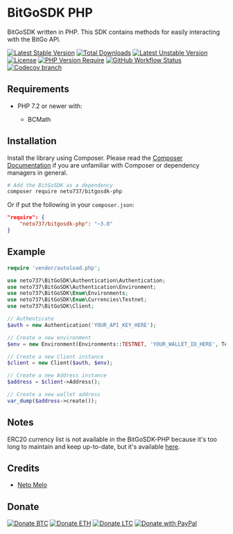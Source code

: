 
# BitGoSDK PHP

BitGoSDK written in PHP. This SDK contains methods for easily interacting with the BitGo API.

[![Latest Stable Version](https://poser.pugx.org/neto737/bitgosdk-php/version?style=for-the-badge)](https://packagist.org/packages/neto737/bitgosdk-php)
[![Total Downloads](https://poser.pugx.org/neto737/bitgosdk-php/downloads?style=for-the-badge)](https://packagist.org/packages/neto737/bitgosdk-php)
[![Latest Unstable Version](https://poser.pugx.org/neto737/bitgosdk-php/v/unstable?style=for-the-badge)](//packagist.org/packages/neto737/bitgosdk-php)
[![License](https://poser.pugx.org/neto737/bitgosdk-php/license?style=for-the-badge)](https://packagist.org/packages/neto737/bitgosdk-php)
[![PHP Version Require](https://poser.pugx.org/neto737/bitgosdk-php/require/php?style=for-the-badge)](https://packagist.org/packages/neto737/bitgosdk-php)
[![GitHub Workflow Status](https://img.shields.io/github/workflow/status/neto737/BitGoSDK-PHP/PHP%20Composer?logo=github&style=for-the-badge)](https://github.com/neto737/BitGoSDK-PHP)
[![Codecov branch](https://img.shields.io/codecov/c/gh/neto737/BitGoSDK-PHP/v3?logo=codecov&style=for-the-badge&token=38KPL9BX5F)](https://app.codecov.io/gh/neto737/BitGoSDK-PHP)

## Requirements

- PHP 7.2 or newer with:

  - BCMath

## Installation

Install the library using Composer. Please read the [Composer Documentation](https://getcomposer.org/doc/01-basic-usage.md) if you are unfamiliar with Composer or dependency managers in general.

```sh
# Add the BitGoSDK as a dependency
composer require neto737/bitgosdk-php
```

Or if put the following in your `composer.json`:

```json
"require": {
    "neto737/bitgosdk-php": "~3.0"
}
```

## Example

```php
require 'vendor/autoload.php';

use neto737\BitGoSDK\Authentication\Authentication;
use neto737\BitGoSDK\Authentication\Environment;
use neto737\BitGoSDK\Enum\Environments;
use neto737\BitGoSDK\Enum\Currencies\Testnet;
use neto737\BitGoSDK\Client;

// Authenticate
$auth = new Authentication('YOUR_API_KEY_HERE');

// Create a new environment
$env = new Environment(Environments::TESTNET, 'YOUR_WALLET_ID_HERE', Testnet::BTC);

// Create a new Client instance
$client = new Client($auth, $env);

// Create a new Address instance
$address = $client->Address();

// Create a new wallet address
var_dump($address->create());
```

## Notes

ERC20 currency list is not available in the BitGoSDK-PHP because it's too long to maintain and keep up-to-date, but it's available [here](https://api.bitgo.com/docs/#section/Ethereum-ERC20-Tokens).

## Credits

- [Neto Melo](https://github.com/neto737)

## Donate

[![Donate BTC](https://img.shields.io/badge/donate-BTC-ff9900.svg?style=for-the-badge)](https://www.blockchain.com/btc/address/bc1pduj90df9cs3md3gym3q809slfv2x5phnpv8xznajys5q3tlulnzqt3flwn)
[![Donate ETH](https://img.shields.io/badge/donate-ETH-3C3C3D.svg?style=for-the-badge)](https://etherscan.io/address/0xeef9220639F14E7A0FD825AAAd0574e5a8aD7A4B)
[![Donate LTC](https://img.shields.io/badge/donate-LTC-D3D3D3.svg?style=for-the-badge)](https://blockchair.com/litecoin/address/ltc1q508qfkd09vyya6c5zkfx4r248pf3ezj9ngjdr2)
[![Donate with PayPal](https://img.shields.io/badge/donate-PayPal-blue.svg?style=for-the-badge)](https://www.paypal.com/donate/?business=T7RVRCXLZXB58&no_recurring=0&currency_code=USD)
